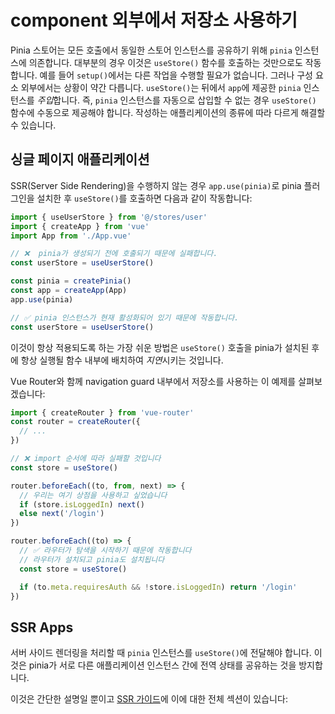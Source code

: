 # component 외부에서 저장소 사용하기

Pinia 스토어는 모든 호출에서 동일한 스토어 인스턴스를 공유하기 위해 `pinia` 인스턴스에 의존합니다. 대부분의 경우 이것은 `useStore()` 함수를 호출하는 것만으로도 작동합니다. 예를 들어 `setup()`에서는 다른 작업을 수행할 필요가 없습니다. 그러나 구성 요소 외부에서는 상황이 약간 다릅니다.
`useStore()`는 뒤에서 `app`에 제공한 `pinia` 인스턴스를 *주입*합니다. 즉, `pinia` 인스턴스를 자동으로 삽입할 수 없는 경우 `useStore()` 함수에 수동으로 제공해야 합니다.
작성하는 애플리케이션의 종류에 따라 다르게 해결할 수 있습니다.

## 싱글 페이지 애플리케이션

SSR(Server Side Rendering)을 수행하지 않는 경우 `app.use(pinia)`로 pinia 플러그인을 설치한 후 `useStore()`를 호출하면 다음과 같이 작동합니다:

```js
import { useUserStore } from '@/stores/user'
import { createApp } from 'vue'
import App from './App.vue'

// ❌  pinia가 생성되기 전에 호출되기 때문에 실패합니다.
const userStore = useUserStore()

const pinia = createPinia()
const app = createApp(App)
app.use(pinia)

// ✅ pinia 인스턴스가 현재 활성화되어 있기 때문에 작동합니다.
const userStore = useUserStore()
```

이것이 항상 적용되도록 하는 가장 쉬운 방법은 `useStore()` 호출을 pinia가 설치된 후에 항상 실행될 함수 내부에 배치하여 *지연*시키는 것입니다.

Vue Router와 함께 navigation guard 내부에서 저장소를 사용하는 이 예제를 살펴보겠습니다:

```js
import { createRouter } from 'vue-router'
const router = createRouter({
  // ...
})

// ❌ import 순서에 따라 실패할 것입니다
const store = useStore()

router.beforeEach((to, from, next) => {
  // 우리는 여기 상점을 사용하고 싶었습니다
  if (store.isLoggedIn) next()
  else next('/login')
})

router.beforeEach((to) => {
  // ✅ 라우터가 탐색을 시작하기 때문에 작동합니다
  // 라우터가 설치되고 pinia도 설치됩니다
  const store = useStore()

  if (to.meta.requiresAuth && !store.isLoggedIn) return '/login'
})
```

## SSR Apps

서버 사이드 렌더링을 처리할 때 `pinia` 인스턴스를 `useStore()`에 전달해야 합니다. 이것은 pinia가 서로 다른 애플리케이션 인스턴스 간에 전역 상태를 공유하는 것을 방지합니다.

이것은 간단한 설명일 뿐이고 [SSR 가이드](/ssr/index.md)에 이에 대한 전체 섹션이 있습니다:
